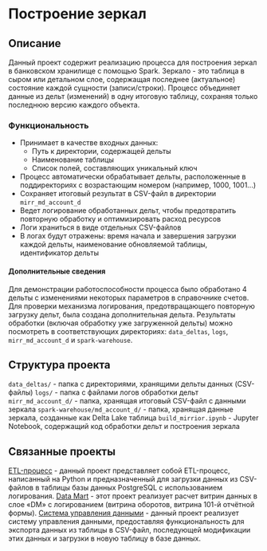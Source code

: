 # Построение зеркал
## Описание
Данный проект содержит реализацию процесса для построения зеркал в банковском хранилище с помощью Spark. Зеркало - это таблица в сыром или детальном слое, содержащая последнее (актуальное) состояние каждой сущности  (записи/строки). Процесс объединяет данные из дельт (изменений) в одну итоговую таблицу, сохраняя только последнюю версию каждого объекта.
### Функциональность
- Принимает в качестве входных данных:
    - Путь к директории, содержащей дельты
    - Наименование таблицы
    - Список полей, составляющих уникальный ключ
- Процесс автоматически обрабатывает дельты, расположенные в поддиректориях с возрастающим номером (например, 1000, 1001...)
- Сохраняет итоговый результат в CSV-файл в директории ```mirr_md_account_d```
- Ведет логирование обработанных дельт, чтобы предотвратить повторную обработку и оптимизировать расход ресурсов
- Логи храниться в виде отдельных CSV-файлов
- В логах будут отражены: время начала и завершения загрузки каждой дельты, наименование обновляемой таблицы, идентификатор дельты

#### Дополнительные сведения 
 Для демонстрации работоспособности процесса было обработано 4 дельты с изменениями некоторых параметров в справочнике счетов. Для проверки механизма логирования, предотвращающего повторную загрузку дельт, была создана дополнительная дельта. Результаты обработки (включая обработку уже загруженной дельты) можно посмотреть в соответствующих директориях: ```data_deltas```, ```logs```, ```mirr_md_account_d``` и ```spark-warehouse```.

## Структура проекта
```data_deltas/``` - папка с директориями, хранящими дельты данных (CSV-файлы)
```logs/``` - папка с файлами логов обработки дельт
```mirr_md_account_d/``` - папка, хранящая итоговый CSV-файл с данными зеркала
```spark-warehouse/md_account_d/``` - папка, хранящая данные зеркала, созданные как Delta Lake таблица
```build_mirrior.ipynb``` - Jupyter Notebook, содержащий код обработки дельт и построения зеркала

## Связанные проекты
[ETL-процесс](https://github.com/RuzKate/etl_process_de.git) - данный проект представляет собой ETL-процесс, написанный на Python и предназначенный для загрузки данных из CSV-файлов в таблицы базы данных PostgreSQL с использованием логирования.
[Data Mart](https://github.com/RuzKate/data_mart_de.git) - этот проект реализует расчет витрин данных в слое «DM» с логированием (витрина оборотов, витрина 101-й отчётной формы).
[Система управления данными](https://github.com/RuzKate/data_management_system.git) - данный проект реализует систему управления данными, предоставляя функциональность для экспорта данных из таблицы в CSV-файл, последующей модификации этих данных и загрузки в новую таблицу в базе данных.